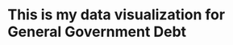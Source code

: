 # This is my data visualization for General Government Debt

<div class="flourish-embed flourish-chart" data-src="visualisation/5299538"><script src="https://public.flourish.studio/resources/embed.js"></script></div>
